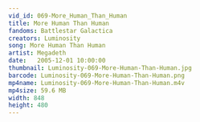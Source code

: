 ```yaml
---
vid_id: 069-More_Human_Than_Human
title: More Human Than Human
fandoms: Battlestar Galactica
creators: Luminosity
song: More Human Than Human
artist: Megadeth
date:   2005-12-01 10:00:00
thumbnail: Luminosity-069-More-Human-Than-Human.jpg
barcode: Luminosity-069-More-Human-Than-Human.png
mp4name: Luminosity-069-More-Human-Than-Human.m4v
mp4size: 59.6 MB
width: 848
height: 480
---
```



  